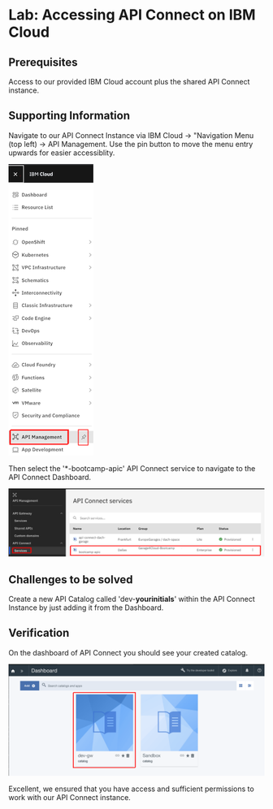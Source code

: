 # Lab: Accessing API Connect on IBM Cloud

## Prerequisites

Access to our provided IBM Cloud account plus the shared API Connect instance.

## Supporting Information

Navigate to our API Connect Instance via IBM Cloud -> "Navigation Menu (top left) -> API Management. Use the pin button to move the menu entry upwards for easier accessiblity.

![image](images/lab-apic-01-nav.png)

Then select the '\*-bootcamp-apic' API Connect service to navigate to the API Connect Dashboard.

![image](images/lab-apic-01-service.png)

## Challenges to be solved

Create a new API Catalog called 'dev-**yourinitials**' within the API Connect Instance by just adding it from the Dashboard.

## Verification

On the dashboard of API Connect you should see your created catalog.

![image](images/lab-apic-01-catalog.png)

Excellent, we ensured that you have access and sufficient permissions to work with our API Connect instance.
